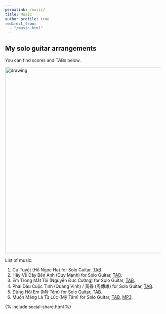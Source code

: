```yaml
---
permalink: /music/
title: Music
author_profile: true
redirect_from: 
  - "/music.html"
---
```




## My solo guitar arrangements

You can find scores and TABs below.

<img src="https://elsentjhung.github.io/images/cu-tuyet.png" alt="drawing" width="600"/>

List of music:
1. Cự Tuyệt (Hồ Ngọc Hà) for Solo Guitar, [TAB](https://elsentjhung.github.io/files/cu-tuyet.pdf).
2. Hãy Về Đây Bên Anh (Duy Mạnh) for Solo Guitar, [TAB](https://elsentjhung.github.io/files/hay-ve-day-ben-anh.pdf).
3. Em Trong Mắt Tôi (Nguyễn Đức Cường) for Solo Guitar, [TAB](https://elsentjhung.github.io/files/em-trong-mat-toi.pdf).
4. Phai Dấu Cuộc Tình (Quang Vinh) / 黃昏 (周傳雄) for Solo Guitar, [TAB](https://elsentjhung.github.io/files/phai-dau-cuoc-tinh.pdf).
5. Đừng Hỏi Em (Mỹ Tâm) for Solo Guitar, [TAB](https://elsentjhung.github.io/files/dung-hoi-em.pdf).
6. Muộn Màng Là Từ Lúc (Mỹ Tâm) for Solo Guitar, [TAB](https://elsentjhung.github.io/files/muon-mang-la-tu-luc.pdf), [MP3](https://elsentjhung.github.io/files/muon-mang-la-tu-luc.mp3).

{% include social-share.html %}

